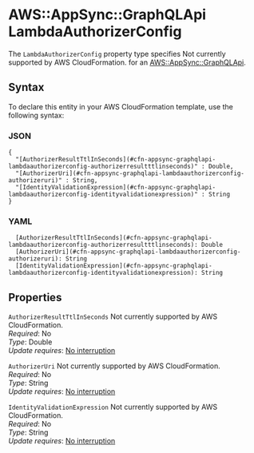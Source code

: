 # AWS::AppSync::GraphQLApi LambdaAuthorizerConfig<a name="aws-properties-appsync-graphqlapi-lambdaauthorizerconfig"></a>

<a name="aws-properties-appsync-graphqlapi-lambdaauthorizerconfig-description"></a>The `LambdaAuthorizerConfig` property type specifies Not currently supported by AWS CloudFormation\. for an [AWS::AppSync::GraphQLApi](aws-resource-appsync-graphqlapi.md)\.

## Syntax<a name="aws-properties-appsync-graphqlapi-lambdaauthorizerconfig-syntax"></a>

To declare this entity in your AWS CloudFormation template, use the following syntax:

### JSON<a name="aws-properties-appsync-graphqlapi-lambdaauthorizerconfig-syntax.json"></a>

```
{
  "[AuthorizerResultTtlInSeconds](#cfn-appsync-graphqlapi-lambdaauthorizerconfig-authorizerresultttlinseconds)" : Double,
  "[AuthorizerUri](#cfn-appsync-graphqlapi-lambdaauthorizerconfig-authorizeruri)" : String,
  "[IdentityValidationExpression](#cfn-appsync-graphqlapi-lambdaauthorizerconfig-identityvalidationexpression)" : String
}
```

### YAML<a name="aws-properties-appsync-graphqlapi-lambdaauthorizerconfig-syntax.yaml"></a>

```
  [AuthorizerResultTtlInSeconds](#cfn-appsync-graphqlapi-lambdaauthorizerconfig-authorizerresultttlinseconds): Double
  [AuthorizerUri](#cfn-appsync-graphqlapi-lambdaauthorizerconfig-authorizeruri): String
  [IdentityValidationExpression](#cfn-appsync-graphqlapi-lambdaauthorizerconfig-identityvalidationexpression): String
```

## Properties<a name="aws-properties-appsync-graphqlapi-lambdaauthorizerconfig-properties"></a>

`AuthorizerResultTtlInSeconds`  <a name="cfn-appsync-graphqlapi-lambdaauthorizerconfig-authorizerresultttlinseconds"></a>
Not currently supported by AWS CloudFormation\.  
*Required*: No  
*Type*: Double  
*Update requires*: [No interruption](https://docs.aws.amazon.com/AWSCloudFormation/latest/UserGuide/using-cfn-updating-stacks-update-behaviors.html#update-no-interrupt)

`AuthorizerUri`  <a name="cfn-appsync-graphqlapi-lambdaauthorizerconfig-authorizeruri"></a>
Not currently supported by AWS CloudFormation\.  
*Required*: No  
*Type*: String  
*Update requires*: [No interruption](https://docs.aws.amazon.com/AWSCloudFormation/latest/UserGuide/using-cfn-updating-stacks-update-behaviors.html#update-no-interrupt)

`IdentityValidationExpression`  <a name="cfn-appsync-graphqlapi-lambdaauthorizerconfig-identityvalidationexpression"></a>
Not currently supported by AWS CloudFormation\.  
*Required*: No  
*Type*: String  
*Update requires*: [No interruption](https://docs.aws.amazon.com/AWSCloudFormation/latest/UserGuide/using-cfn-updating-stacks-update-behaviors.html#update-no-interrupt)